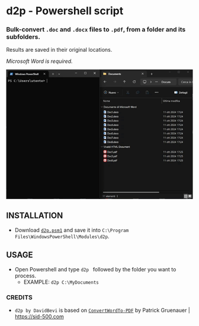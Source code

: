 # d2p - Powershell script
### Bulk-convert `.doc` and `.docx` files to `.pdf`, from a folder and its subfolders.
Results are saved in their original locations.

*Microsoft Word is required.*

![image](https://github.com/DavidBevi/d2p/blob/main/2dp_demo.gif?raw=true)


## INSTALLATION
- Download [`d2p.psm1`](https://github.com/DavidBevi/d2p/releases/download/v1/d2p.psm1) and save it into `C:\Program Files\WindowsPowerShell\Modules\d2p`.

## USAGE
- Open Powershell and type `d2p ` followed by the folder you want to process.
  - EXAMPLE: `d2p C:\MyDocuments`

### CREDITS 
- `d2p by DavidBevi` is based on [`ConvertWordTo-PDF`](https://sid-500.com/2020/10/20/powershell-convert-word-documentes-to-pdf-documents/) by Patrick Gruenauer | https://sid-500.com
